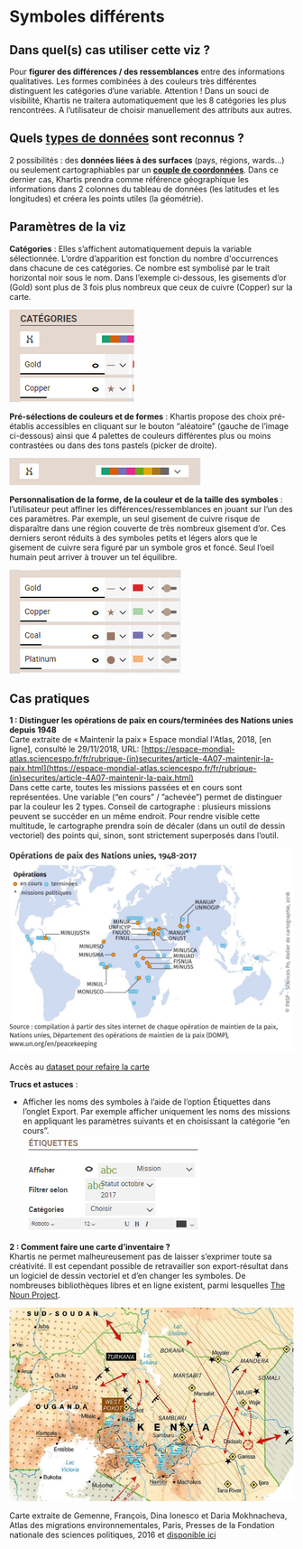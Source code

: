 # Symboles différents
## Dans quel(s) cas utiliser cette viz ?
Pour **figurer des différences / des ressemblances** entre des informations qualitatives. Les formes combinées à des couleurs très différentes distinguent les catégories d’une variable.
Attention ! Dans un souci de visibilité, Khartis ne traitera automatiquement que les 8 catégories les plus rencontrées. A l’utilisateur de choisir manuellement des attributs aux autres.

## Quels [types de données](../importer-des-donnees#types-de-donnees-reconnus) sont reconnus ?
2 possibilités : des **données liées à des surfaces** (pays, régions, wards…) ou seulement cartographiables par un **[couple de coordonnées](../definitions#latlong-coordonnees-geographiques)**. Dans ce dernier cas, Khartis prendra comme référence géographique les informations dans 2 colonnes du tableau de données (les latitudes et les longitudes) et créera les points utiles (la géométrie).

## Paramètres de la viz
**Catégories** : Elles s’affichent automatiquement depuis la variable sélectionnée. L’ordre d’apparition est fonction du nombre d'occurrences dans chacune de ces catégories. Ce nombre est symbolisé par le trait horizontal noir sous le nom. Dans l’exemple ci-dessous, les gisements d’or (Gold) sont plus de 3 fois plus nombreux que ceux de cuivre (Copper) sur la carte.  

![parametres-categories](./assets/viz-03-03-parametres-categories.jpg)

**Pré-sélections de couleurs et de formes** : Khartis propose des choix pré-établis accessibles en cliquant sur le bouton “aléatoire” (gauche de l’image ci-dessous) ainsi que 4 palettes de couleurs différentes plus ou moins contrastées ou dans des tons pastels (picker de droite).  

![picker-couleurs](./assets/viz-03-04-pickeur-couleurs.jpg)

**Personnalisation de la forme, de la couleur et de la taille des symboles** : l’utilisateur peut affiner les différences/ressemblances en jouant sur l’un des ces paramètres. Par exemple, un seul gisement de cuivre risque de disparaître dans une région couverte de très nombreux gisement d’or. Ces derniers seront réduits à des symboles petits et légers alors que le gisement de cuivre sera figuré par un symbole gros et foncé. Seul l’oeil humain peut arriver à trouver un tel équilibre.  

![picker-formes-couleurs-tailles](./assets/viz-03-05-pickeur-formes-couleurs-tailles.jpg)

## Cas pratiques
**1 : Distinguer les opérations de paix en cours/terminées des Nations unies depuis 1948**  
Carte extraite de « Maintenir la paix » Espace mondial l'Atlas, 2018, [en ligne], consulté le 29/11/2018, URL:
[https://espace-mondial-atlas.sciencespo.fr/fr/rubrique-(in)securites/article-4A07-maintenir-la-paix.html](https://espace-mondial-atlas.sciencespo.fr/fr/rubrique-(in)securites/article-4A07-maintenir-la-paix.html)  
Dans cette carte, toutes les missions passées et en cours sont représentées. Une variable (“en cours” / ”achevée”) permet de distinguer par la couleur les 2 types.
Conseil de cartographe : plusieurs missions peuvent se succéder en un même endroit. Pour rendre visible cette multitude, le cartographe prendra soin de décaler (dans un outil de dessin vectoriel) des points qui, sinon, sont strictement superposés dans l’outil.

![carte-operations-paix-ONU-1948-2017](./assets/viz-03-06-missions-maintien-paix-ONU-1948-2017.jpg)

Accès au [dataset pour refaire la carte](./assets/data/3-Symboles-differents-OPERATIONS-PAIX-1948-2017.csv)

**Trucs et astuces** :
* Afficher les noms des symboles à l’aide de l’option Étiquettes dans l’onglet Export. Par exemple afficher uniquement les noms des missions en appliquant les paramètres suivants et en choisissant la catégorie “en cours”.   
![etiquettes](./assets/viz-03-07-fenetre-etiquettes.jpg)

**2 : Comment faire une carte d’inventaire ?**  
Khartis ne permet malheureusement pas de laisser s’exprimer toute sa créativité. Il est cependant possible de retravailler son export-résultat dans un logiciel de dessin vectoriel et d’en changer les symboles. De nombreuses bibliothèques libres et en ligne existent, parmi lesquelles [The Noun Project](https://thenounproject.com).

![carte-kenya](./assets/viz-03-08-carte-inventaire-kenya.jpg)

Carte extraite de Gemenne, François, Dina Ionesco et Daria Mokhnacheva, Atlas des migrations environnementales, Paris, Presses de la Fondation nationale des sciences politiques, 2016 et [disponible ici](http://cartotheque.sciences-po.fr/media/Kenya__changement_climatique_et_migrations_pastorales/2091/)
